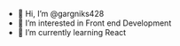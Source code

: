 - 👋 Hi, I’m @gargniks428
- 👀 I’m interested in Front end Development
- 🌱 I’m currently learning React
  

<!---
gargniks428/gargniks428 is a ✨ special ✨ repository because its `README.md` (this file) appears on your GitHub profile.
You can click the Preview link to take a look at your changes.
--->
